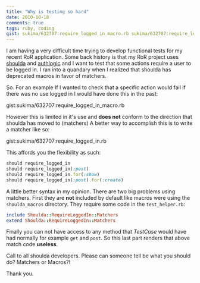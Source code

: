 ```yaml
---
title: "Why is testing so hard"
date: 2010-10-18
comments: true
tags: ruby, coding
gist: sukima/632707:require_logged_in_macro.rb sukima/632707:require_logged_in.rb
---
```

I am having a very difficult time trying to develop functional tests for my
recent RoR application. Some back history is that my RoR project uses
[shoulda][] and [authlogic][] and I want to test that some actions require a
user to be logged in. I ran into a quandary when I realized that shoulda has
deprecated macros in favor of matchers.

<!-- more -->

So. For an example If I wanted to check that a specific action would fail if
there was no use logged in I would have done this in the past:

gist:sukima/632707:require_logged_in_macro.rb

However this is limited in it's use and **does not** conform to the direction
that shoulda has moved to (matchers) A better way to accomplish this is to
write a matcher like so:

gist:sukima/632707:require_logged_in.rb

This affords you the flexibility as such:

```ruby
should require_logged_in
should require_logged_in(:post)
should require_logged_in.for(:show)
should require_logged_in(:post).for(:create)
```

A little better syntax in my opinion. There are two big problems using
matchers. First they are **not** included by default like macros were using
the `shoulda_macros` directory. They require some code in the
`test_helper.rb`:

```ruby
include Shoulda::RequireLoggedIn::Matchers
extend Shoulda::RequireLoggedIn::Matchers
```

Finally you can not have access to any method that _TestCase_ would have
had normally for example `get` and `post`. So this last part renders that above
match code **useless**.

Call to all shoulda developers. Please can someone tell be what you should do?
Matchers or Macros?!

Thank you.

[shoulda]: http://github.com/thoughtbot/shoulda
[authlogic]: http://github.com/binarylogic/authlogic
